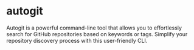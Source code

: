 # autogit
Autogit is a powerful command-line tool that allows you to effortlessly search for GitHub repositories based on keywords or tags. Simplify your repository discovery process with this user-friendly CLI.
